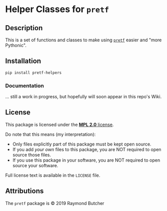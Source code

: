 # Helper Classes for `pretf`

## Description

This is a set of functions and classes to make using [`pretf`][pretf] easier and "more Pythonic".

## Installation

```bash
pip install pretf-helpers
```

### Documentation

... still a work in progress, but hopefully will soon appear in this repo's Wiki.

## License

This package is licensed under the [**MPL 2.0** license](https://www.mozilla.org/en-US/MPL/2.0/FAQ/).

Do note that this means (my interpretation):

 * Only files explicitly part of this package must be kept open source.
 * If you add _your own_ files to this package, you are NOT required to open source those files.
 * If you use this package in your software, you are NOT required to open source your software.

Full license text is available in the `LICENSE` file.

## Attributions

The `pretf` package is © 2019 Raymond Butcher

[pretf]: https://github.com/raymondbutcher/pretf/
